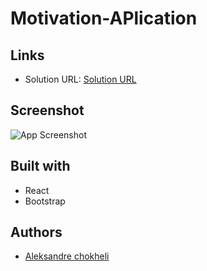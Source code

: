 # Motivation-APlication

## Links

- Solution URL: [Solution URL](https://github.com/aleksandrre/motivation-animataion)

## Screenshot
![App Screenshot](https://user-images.githubusercontent.com/108459639/232795713-c4fd1d73-a7e3-4662-9797-d519d000cc2b.png)
## Built with
- React
- Bootstrap
## Authors
- [Aleksandre chokheli](https://github.com/aleksandrre)
